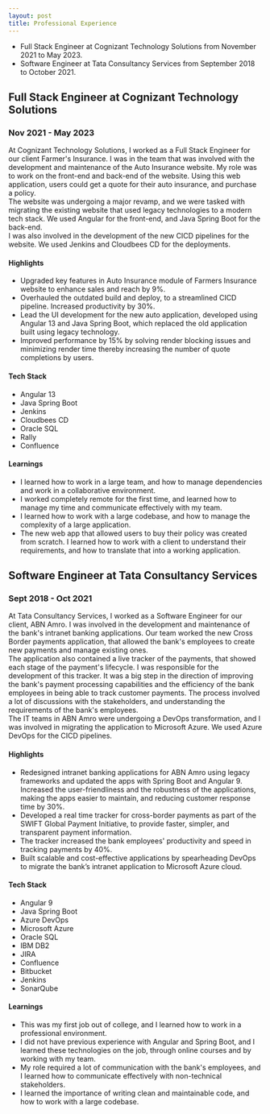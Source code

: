 ```yaml
---
layout: post
title: Professional Experience
---
```

- Full Stack Engineer at Cognizant Technology Solutions from November 2021 to May 2023.
- Software Engineer at Tata Consultancy Services from September 2018 to October 2021.

## Full Stack Engineer at Cognizant Technology Solutions
### Nov 2021 - May 2023
At Cognizant Technology Solutions, I worked as a Full Stack Engineer for our client Farmer's 
Insurance. I was in the team that was involved with the development and maintenance of the Auto 
Insurance website. My role was to work on the front-end and back-end of the website. Using this 
web application, users could get a quote for their auto insurance, and purchase a policy. <br> 
The website was undergoing a major revamp, and we were tasked with migrating the existing website 
that used legacy technologies to a modern tech stack. We used Angular for the front-end, and 
Java Spring Boot for the back-end.<br>
I was also involved in the development of the new CICD pipelines for the website. We used Jenkins
and Cloudbees CD for the deployments.

#### Highlights
- Upgraded key features in Auto Insurance module of Farmers Insurance website to enhance sales 
  and reach by 9%.
- Overhauled the outdated build and deploy, to a streamlined CICD pipeline. Increased 
  productivity by 30%.
- Lead the UI development for the new auto application, developed using Angular 13 and Java 
  Spring Boot, which replaced the old application built using legacy technology.
- Improved performance by 15% by solving render blocking issues and minimizing render time 
  thereby increasing the number of quote completions by users.

#### Tech Stack
- Angular 13
- Java Spring Boot
- Jenkins
- Cloudbees CD
- Oracle SQL
- Rally
- Confluence

#### Learnings
- I learned how to work in a large team, and how to manage dependencies and work in a 
  collaborative environment.
- I worked completely remote for the first time, and learned how to manage my time and 
  communicate effectively with my team.
- I learned how to work with a large codebase, and how to manage the complexity of a large 
  application.
- The new web app that allowed users to buy their policy was created from scratch. I learned 
  how to work with a client to understand their requirements, and how to translate that into a 
  working application.

## Software Engineer at Tata Consultancy Services
### Sept 2018 - Oct 2021
At Tata Consultancy Services, I worked as a Software Engineer for our client, ABN Amro. I was
involved in the development and maintenance of the bank's intranet banking applications. Our 
team worked the new Cross Border payments application, that allowed the bank's employees to 
create new payments and manage existing ones. <br>
The application also contained a live tracker of the payments, that showed each stage of the
payment's lifecycle. I was responsible for the development of this tracker. It was a big step in 
the direction of improving the bank's payment processing capabilities and the efficiency of the 
bank employees in being able to track customer payments. The process involved a lot of 
discussions with the stakeholders, and understanding the requirements of the bank's employees.<br>
The IT teams in ABN Amro were undergoing a DevOps transformation, and I was involved in 
migrating the application to Microsoft Azure. We used Azure DevOps for the CICD pipelines.

#### Highlights
- Redesigned intranet banking applications for ABN Amro using legacy frameworks and updated the 
  apps with Spring Boot and Angular 9. Increased the user-friendliness and the robustness of the 
  applications, making the apps easier to maintain, and reducing customer response time by 30%.
- Developed a real time tracker for cross-border payments as part of the SWIFT Global Payment 
  Initiative, to provide faster, simpler, and transparent payment information.
- The tracker increased the bank employees' productivity and speed in tracking payments by 40%.
- Built scalable and cost-effective applications by spearheading DevOps to migrate the bank’s 
  intranet application to Microsoft Azure cloud.

#### Tech Stack
- Angular 9
- Java Spring Boot
- Azure DevOps
- Microsoft Azure
- Oracle SQL
- IBM DB2
- JIRA
- Confluence
- Bitbucket
- Jenkins
- SonarQube

#### Learnings
- This was my first job out of college, and I learned how to work in a professional environment.
- I did not have previous experience with Angular and Spring Boot, and I learned these 
  technologies on the job, through online courses and by working with my team.
- My role required a lot of communication with the bank's employees, and I learned how to 
  communicate effectively with non-technical stakeholders.
- I learned the importance of writing clean and maintainable code, and how to work with a large 
  codebase.
